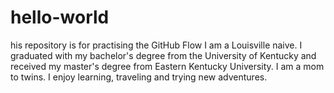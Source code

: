 # hello-world
his repository is for practising the GitHub Flow
I am a Louisville naive. I graduated with my bachelor's degree from the University of Kentucky and received my master's degree from Eastern Kentucky University. I am a mom to twins. I enjoy learning, traveling and trying new adventures. 

